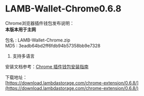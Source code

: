 # LAMB-Wallet-Chrome0.6.8

Chrome浏览器插件钱包发布说明：   
**本版本用于主网**    

包名        :  LAMB-Wallet-Chrome.zip  
MD5         : 3eadb64bd2ff6fdb94b57358bb9e7328  

1. 支持多语言
  
  
安装文档参考：[Chrome 插件钱包安装指南](../LAMB-Wallet-Chrome.md)


下载地址：  
[https://download.lambdastorage.com/chrome-extension/0.6.8/](https://download.lambdastorage.com/chrome-extension/0.6.8/)
